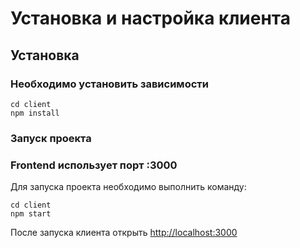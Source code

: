 # Установка и настройка клиента

## Установка

### Необходимо установить зависимости

```
cd client
npm install
```

### Запуск проекта

### Frontend использует порт :3000

Для запуска проекта необходимо выполнить команду:

```
cd client
npm start
```

После запуска клиента открыть [http://localhost:3000](http://localhost:3000) 
